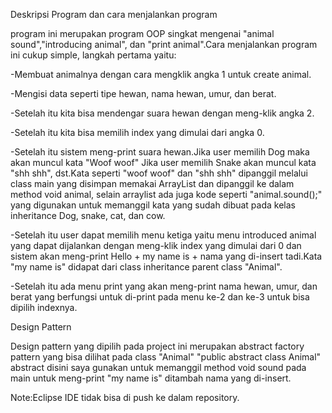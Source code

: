 Deskripsi Program dan cara menjalankan program

program ini merupakan program OOP singkat mengenai "animal sound","introducing animal", dan "print animal".Cara menjalankan program ini cukup simple, langkah pertama yaitu:

-Membuat animalnya dengan cara mengklik angka 1 untuk create animal.

-Mengisi data seperti tipe hewan, nama hewan, umur, dan berat.

-Setelah itu kita bisa mendengar suara hewan dengan meng-klik angka 2.

-Setelah itu kita bisa memilih index yang dimulai dari angka 0.

-Setelah itu sistem meng-print suara hewan.Jika user memilih Dog maka akan muncul kata "Woof woof"
 Jika user memilih Snake akan muncul kata "shh shh", dst.Kata seperti "woof woof" dan "shh shh" 
 dipanggil melalui class main yang disimpan memakai ArrayList dan dipanggil ke dalam method void 
 animal, selain arraylist ada juga kode seperti "animal.sound();" yang digunakan untuk memanggil
 kata yang sudah dibuat pada kelas inheritance Dog, snake, cat, dan cow.
 
-Setelah itu user dapat memilih menu ketiga yaitu menu introduced animal yang dapat dijalankan 
 dengan meng-klik index yang dimulai dari 0 dan sistem akan meng-print Hello + my name is + nama   yang di-insert tadi.Kata "my name is" didapat dari class inheritance   parent class "Animal".
 
-Setelah itu ada menu print yang akan meng-print nama hewan, umur, dan berat yang berfungsi untuk 
 di-print pada menu ke-2 dan ke-3 untuk bisa dipilih indexnya.


Design Pattern

Design pattern yang dipilih pada project ini merupakan abstract factory pattern yang bisa dilihat pada class "Animal" "public abstract class Animal" abstract disini saya gunakan untuk memanggil method void sound pada main untuk meng-print "my name is" ditambah nama yang di-insert.

Note:Eclipse IDE tidak bisa di push ke dalam repository.
